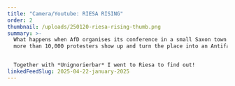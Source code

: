 ```yaml
---
title: "Camera/Youtube: RIESA RISING"
order: 2
thumbnail: /uploads/250120-riesa-rising-thumb.png
summary: >-
  What happens when AfD organises its conference in a small Saxon town and then
  more than 10,000 protesters show up and turn the place into an Antifa fest?


  Together with *Unignorierbar* I went to Riesa to find out!
linkedFeedSlug: 2025-04-22-january-2025
---
```

